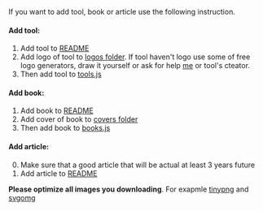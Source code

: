 If you want to add tool, book or article use the following instruction.


#### Add tool:
1. Add tool to [README](https://github.com/web-animation/web-animation.github.io/blob/master/README.md)
2. Add logo of tool to [logos folder](https://github.com/web-animation/web-animation.github.io/tree/master/data/logos).
If tool haven't logo use some of free logo generators, draw it yourself or ask for help [me](https://github.com/sergey-pimenov) or tool's cteator.
3. Then add tool to [tools.js](https://github.com/web-animation/web-animation.github.io/tree/master/data/tools.js)

#### Add book:
1. Add book to [README](https://github.com/web-animation/web-animation.github.io/blob/master/README.md)
2. Add cover of book to [covers folder](https://github.com/web-animation/web-animation.github.io/tree/master/data/covers)
3. Then add book to [books.js](https://github.com/web-animation/web-animation.github.io/tree/master/data/books.js)


#### Add article:
0. Make sure that a good article that will be actual at least 3 years future
1. Add article to [README](https://github.com/web-animation/web-animation.github.io/blob/master/README.md)

**Please optimize all images you downloading**. For exapmle [tinypng](https://tinypng.com/) and [svgomg](https://jakearchibald.github.io/svgomg/)
